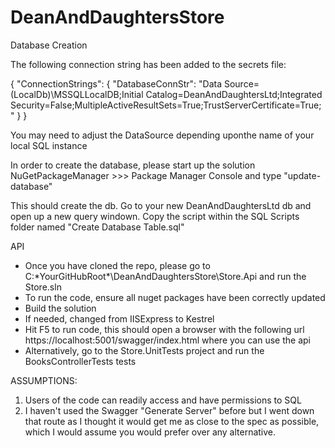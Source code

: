 # DeanAndDaughtersStore

Database Creation

The following connection string has been added to the secrets file:

{
  "ConnectionStrings": {
    "DatabaseConnStr": "Data Source=(LocalDb)\\MSSQLLocalDB;Initial Catalog=DeanAndDaughtersLtd;Integrated Security=False;MultipleActiveResultSets=True;TrustServerCertificate=True;"
  }
}

You may need to adjust the DataSource depending uponthe name of your local SQL instance 

In order to create the database, please start up the solution
NuGetPackageManager >>> Package Manager Console and type "update-database"

This should create the db. 
Go to your new DeanAndDaughtersLtd db and open up a new query windown. 
Copy the script within the SQL Scripts folder named "Create Database Table.sql"



API
- Once you have cloned the repo, please go to C:\*YourGitHubRoot*\DeanAndDaughtersStore\Store.Api and run the Store.sln
- To run the code, ensure all nuget packages have been correctly updated
- Build the solution 
- If needed, changed from IISExpress to Kestrel
- Hit F5 to run code, this should open a browser with the following url https://localhost:5001/swagger/index.html where you can use the api 
- Alternatively, go to the Store.UnitTests project and run the BooksControllerTests tests 

ASSUMPTIONS: 
1. Users of the code can readily access and have permissions to SQL 
2. I haven't used the Swagger "Generate Server" before but I went down that route as I thought it would get me as close to the spec as possible, which I would assume you would prefer over any alternative.